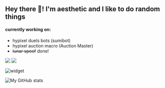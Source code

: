 ## Hey there 👋! I'm aesthetic and I like to do random things  
  
#### currently working on:

- hypixel duels bots (sumibot)  
- hypixel auction macro (Auction Master)  
- ~~lunar spoof~~ done!  

![](https://komarev.com/ghpvc/?username=aesthetic0001)
![](https://img.shields.io/badge/bad%20programmer-yes-success?style=flat-square)

![widget](https://discord.c99.nl/widget/theme-2/575109908169752577.png) 

![My GitHub stats](https://github-readme-stats.vercel.app/api?username=aesthetic0001&count_private=true) 
